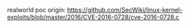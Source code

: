 realworld poc origin: https://github.com/SecWiki/linux-kernel-exploits/blob/master/2016/CVE-2016-0728/cve-2016-0728.c
